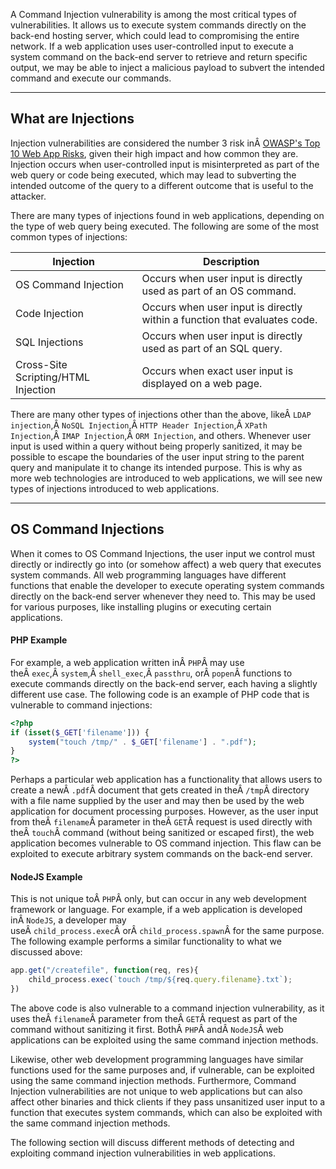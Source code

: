 ﻿A Command Injection vulnerability is among the most critical types of vulnerabilities. It allows us to execute system commands directly on the back-end hosting server, which could lead to compromising the entire network. If a web application uses user-controlled input to execute a system command on the back-end server to retrieve and return specific output, we may be able to inject a malicious payload to subvert the intended command and execute our commands.

---

## What are Injections

Injection vulnerabilities are considered the number 3 risk inÂ [OWASP's Top 10 Web App Risks](https://owasp.org/www-project-top-ten/), given their high impact and how common they are. Injection occurs when user-controlled input is misinterpreted as part of the web query or code being executed, which may lead to subverting the intended outcome of the query to a different outcome that is useful to the attacker.

There are many types of injections found in web applications, depending on the type of web query being executed. The following are some of the most common types of injections:

|Injection|Description|
|---|---|
|OS Command Injection|Occurs when user input is directly used as part of an OS command.|
|Code Injection|Occurs when user input is directly within a function that evaluates code.|
|SQL Injections|Occurs when user input is directly used as part of an SQL query.|
|Cross-Site Scripting/HTML Injection|Occurs when exact user input is displayed on a web page.|

There are many other types of injections other than the above, likeÂ `LDAP injection`,Â `NoSQL Injection`,Â `HTTP Header Injection`,Â `XPath Injection`,Â `IMAP Injection`,Â `ORM Injection`, and others. Whenever user input is used within a query without being properly sanitized, it may be possible to escape the boundaries of the user input string to the parent query and manipulate it to change its intended purpose. This is why as more web technologies are introduced to web applications, we will see new types of injections introduced to web applications.

---

## OS Command Injections

When it comes to OS Command Injections, the user input we control must directly or indirectly go into (or somehow affect) a web query that executes system commands. All web programming languages have different functions that enable the developer to execute operating system commands directly on the back-end server whenever they need to. This may be used for various purposes, like installing plugins or executing certain applications.

#### PHP Example

For example, a web application written inÂ `PHP`Â may use theÂ `exec`,Â `system`,Â `shell_exec`,Â `passthru`, orÂ `popen`Â functions to execute commands directly on the back-end server, each having a slightly different use case. The following code is an example of PHP code that is vulnerable to command injections:

```php
<?php
if (isset($_GET['filename'])) {
    system("touch /tmp/" . $_GET['filename'] . ".pdf");
}
?>
```

Perhaps a particular web application has a functionality that allows users to create a newÂ `.pdf`Â document that gets created in theÂ `/tmp`Â directory with a file name supplied by the user and may then be used by the web application for document processing purposes. However, as the user input from theÂ `filename`Â parameter in theÂ `GET`Â request is used directly with theÂ `touch`Â command (without being sanitized or escaped first), the web application becomes vulnerable to OS command injection. This flaw can be exploited to execute arbitrary system commands on the back-end server.

#### NodeJS Example

This is not unique toÂ `PHP`Â only, but can occur in any web development framework or language. For example, if a web application is developed inÂ `NodeJS`, a developer may useÂ `child_process.exec`Â orÂ `child_process.spawn`Â for the same purpose. The following example performs a similar functionality to what we discussed above:

```javascript
app.get("/createfile", function(req, res){
    child_process.exec(`touch /tmp/${req.query.filename}.txt`);
})
```

The above code is also vulnerable to a command injection vulnerability, as it uses theÂ `filename`Â parameter from theÂ `GET`Â request as part of the command without sanitizing it first. BothÂ `PHP`Â andÂ `NodeJS`Â web applications can be exploited using the same command injection methods.

Likewise, other web development programming languages have similar functions used for the same purposes and, if vulnerable, can be exploited using the same command injection methods. Furthermore, Command Injection vulnerabilities are not unique to web applications but can also affect other binaries and thick clients if they pass unsanitized user input to a function that executes system commands, which can also be exploited with the same command injection methods.

The following section will discuss different methods of detecting and exploiting command injection vulnerabilities in web applications.
